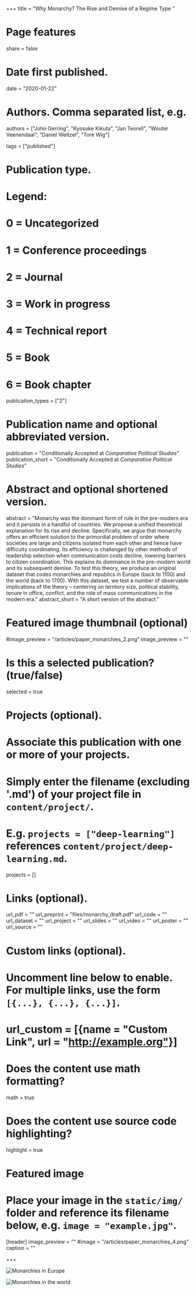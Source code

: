 

+++
title = "Why Monarchy? The Rise and Demise of a Regime Type "

# Page features
share =  false 

# Date first published.
date = "2020-01-22"

# Authors. Comma separated list, e.g.
authors = ["John Gerring", "Kyosuke Kikuta", "Jan Teorell", "Wouter Veenendaal", "Daniel Weitzel", "Tore Wig"]

tags = ["published"]

# Publication type.
# Legend:
# 0 = Uncategorized
# 1 = Conference proceedings
# 2 = Journal
# 3 = Work in progress
# 4 = Technical report
# 5 = Book
# 6 = Book chapter
publication_types = ["2"]

# Publication name and optional abbreviated version.
publication = "Conditionally Accepted at *Comparative Political Studies*"
publication_short = "Conditionally Accepted at *Comparative Political Studies*"

# Abstract and optional shortened version.
abstract = "Monarchy was the dominant form of rule in the pre-modern era and it persists in a handful of countries. We propose a unified theoretical explanation for its rise and decline. Specifically, we argue that monarchy offers an efficient solution to the primordial problem of order where societies are large and citizens isolated from each other and hence have difficulty coordinating. Its efficiency is challenged by other methods of leadership selection when communication costs decline, lowering barriers to citizen coordination. This explains its dominance in the pre-modern world and its subsequent demise. To test this theory, we produce an original dataset that codes monarchies and republics in Europe (back to 1100) and the world (back to 1700). With this dataset, we test a number of observable implications of the theory – centering on territory size, political stability, tenure in office, conflict, and the role of mass communications in the modern era."
abstract_short = "A short version of the abstract."

# Featured image thumbnail (optional)
#image_preview = "/articles/paper_monarchies_2.png"
image_preview = ""

# Is this a selected publication? (true/false)
selected = true

# Projects (optional).
#   Associate this publication with one or more of your projects.
#   Simply enter the filename (excluding '.md') of your project file in `content/project/`.
#   E.g. `projects = ["deep-learning"]` references `content/project/deep-learning.md`.
projects = []

# Links (optional).
url_pdf = ""
url_preprint = "files/monarchy_draft.pdf"
url_code = ""
url_dataset = ""
url_project = ""
url_slides = ""
url_video = ""
url_poster = ""
url_source = ""

# Custom links (optional).
#   Uncomment line below to enable. For multiple links, use the form `[{...}, {...}, {...}]`.
# url_custom = [{name = "Custom Link", url = "http://example.org"}]

# Does the content use math formatting?
math = true

# Does the content use source code highlighting?
highlight = true

# Featured image
# Place your image in the `static/img/` folder and reference its filename below, e.g. `image = "example.jpg"`.
[header]
image_preview = ""
#image = "/articles/paper_monarchies_4.png"
caption = ""



+++

![Monarchies in Europe](../../img/articles/paper_monarchies_3.png)

![Monarchies in the world](../../img/articles/paper_monarchies_4.png)


